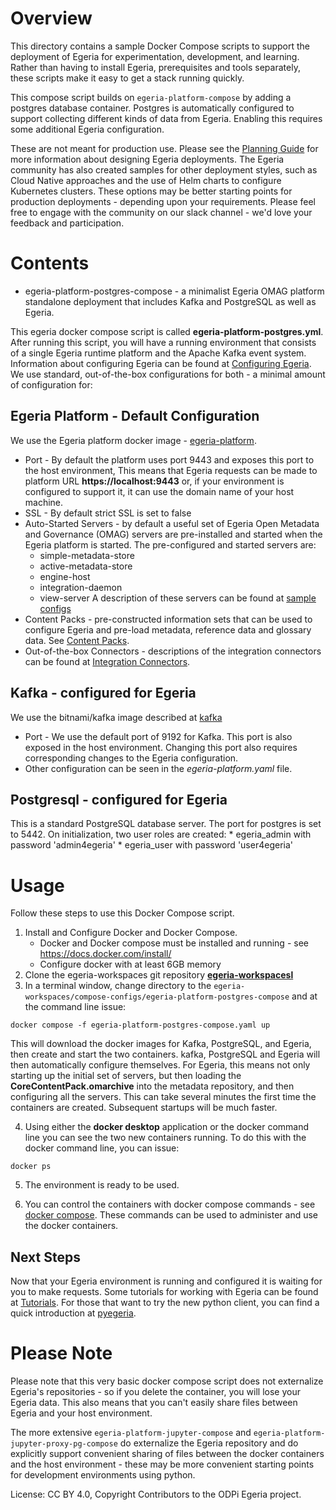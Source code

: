 <!-- SPDX-License-Identifier: CC-BY-4.0 -->
<!-- Copyright Contributors to the ODPi Egeria project. -->

# Overview
This directory contains a sample Docker Compose scripts to support the deployment of Egeria for experimentation,
development, and learning. Rather than having to install Egeria, prerequisites and tools separately, these scripts make 
it easy to get a stack running quickly. 

This compose script builds on `egeria-platform-compose` by adding a postgres database container. Postgres is automatically
configured to support collecting different kinds of data from Egeria. Enabling this requires some additional Egeria configuration.

These are not meant for production use. Please see the [Planning Guide](https://egeria-project.org/guides/planning/)
for more information about designing Egeria deployments. The Egeria community has also created samples for other 
deployment styles, such as Cloud Native approaches and the use of Helm charts to configure Kubernetes clusters. These
options may be better starting points for production deployments - depending upon your requirements.
Please feel free to engage with the community on our slack channel - we'd love your feedback and participation.

# Contents

* egeria-platform-postgres-compose - a minimalist Egeria OMAG platform standalone deployment that includes Kafka and PostgreSQL as well as Egeria.

This egeria docker compose script is called **egeria-platform-postgres.yml**. After running this script, you will have a running environment 
that consists of a single Egeria runtime platform and the Apache Kafka event system. Information about configuring 
Egeria can be found at [Configuring Egeria](https://egeria-project.org/guides/admin/configuring-the-omag-server-platform/). 
We use standard, out-of-the-box configurations for both - a minimal amount of configuration for:

## Egeria Platform - Default Configuration
We use the Egeria platform docker image - [egeria-platform](https://hub.docker.com/r/odpi/egeria-platform).

* Port - By default the platform uses port 9443 and exposes this port to the host environment, This means that Egeria requests
can be made to platform URL **https://localhost:9443** or, if your environment is configured to support it, it can use 
the domain name of your host machine. 
* SSL - By default strict SSL is set to false 
* Auto-Started Servers - by default a useful set of Egeria Open Metadata and Governance (OMAG) servers are pre-installed
and started when the Egeria platform is started. The pre-configured and started servers are:
  * simple-metadata-store
  * active-metadata-store
  * engine-host
  * integration-daemon
  * view-server
A description of these servers can be found at [sample configs](open-metadata-resources/open-metadata-deployment/sample-configs/README.md)
* Content Packs - pre-constructed information sets that can be used to configure Egeria and pre-load metadata, reference data and glossary data. See [Content Packs](https://egeria-project.org/content-packs/).
* Out-of-the-box Connectors - descriptions of the integration connectors can be found at [Integration Connectors](https://egeria-project.org/connectors/).

## Kafka - configured for Egeria
We use the bitnami/kafka image described at [kafka](https://hub.docker.com/r/bitnami/kafka)
* Port - We use the default port of 9192 for Kafka. This port is also exposed in the host environment. Changing this port also requires corresponding changes to the Egeria configuration.
* Other configuration can be seen in the *egeria-platform.yaml* file. 

## Postgresql - configured for Egeria
This is a standard PostgreSQL database server. The port for postgres is set to 5442. On initialization, two user roles are created:
    * egeria_admin with password 'admin4egeria'
    * egeria_user with password 'user4egeria'

# Usage
Follow these steps to use this Docker Compose script.

1. Install and Configure Docker and Docker Compose. 
   * Docker and Docker compose must be installed and running - see https://docs.docker.com/install/
   * Configure docker with at least 6GB memory
2. Clone the egeria-workspaces git repository [**egeria-workspacesl**](https://github.com/odpi/egeria-workspaces.git)
3. In a terminal window, change directory to the `egeria-workspaces/compose-configs/egeria-platform-postgres-compose` and
at the command line issue:

  `docker compose -f egeria-platform-postgres-compose.yaml up`

This will download the docker images for Kafka, PostgreSQL, and Egeria, then create and start the two containers. kafka, PostgreSQL and Egeria will then automatically configure themselves. For Egeria, this means not only starting up the initial set of servers, but then loading the **CoreContentPack.omarchive** into the metadata repository, and then configuring all the servers. This can take several minutes the first time the containers are created. Subsequent startups will be much faster.

4. Using either the **docker desktop** application or the docker command line you can see the two new containers running. To do this with the docker command line, you can issue:

`docker ps`

5. The environment is ready to be used. 

6. You can control the containers with docker compose commands - see [docker compose](https://docs.docker.com/reference/cli/docker/compose/). These commands can be used to administer and use the docker containers.

## Next Steps

Now that your Egeria environment is running and configured it is waiting for you to make requests. 
Some tutorials for working with Egeria can be found at [Tutorials](https://egeria-project.org/education/tutorials/). For those that want to try the new python client, you can find a quick introduction at [pyegeria](https://getting-started-with-egeria.pdr-associates.com/recipe-6-charming-python.html). 

# Please Note
Please note that this very basic docker compose script does not externalize Egeria's repositories - so if you delete the container,
you will lose your Egeria data. This also means that you can't easily share files between Egeria and your host environment.

The more extensive `egeria-platform-jupyter-compose` and `egeria-platform-jupyter-proxy-pg-compose` do externalize the Egeria repository
and do explicitly support convenient sharing of files between the docker containers and the host environment - these may be more convenient starting
points for development environments using python.

License: CC BY 4.0, Copyright Contributors to the ODPi Egeria project.